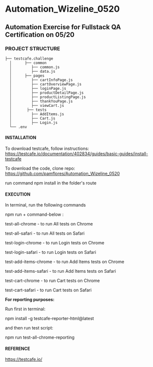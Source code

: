 # Automation_Wizeline_0520
## Automation Exercise for Fullstack QA Certification on 05/20

### PROJECT STRUCTURE
````
├── testcafe.challenge
  │      ├── common
  │         ├── common.js
  │         ├── data.js
  │      ├── pages
  │         ├── cartInfoPage.js
  │         ├── cartOverviewPage.js
  │         ├── loginPage.js
  │         ├── productDetailPage.js
  │         ├── productListingPage.js
  │         ├── thankYouPage.js
  │         ├── viewCart.js
  │       ├── tests
  │         ├── AddItems.js
  │         ├── Cart.js
  │         ├── Login.js
  └── .env
````

#### **INSTALLATION**

To download testcafe, follow instructions: https://testcafe.io/documentation/402834/guides/basic-guides/install-testcafe

To download the code, clone repo: https://github.com/pamflores/Automation_Wizeline_0520

run command npm install in the folder's route


#### **EXECUTION**

In terminal, run the following commands

npm run + command-below :

test-all-chrome - to run All tests on Chrome

test-all-safari - to run All tests on Safari

test-login-chrome - to run Login tests on Chrome

test-login-safari - to run Login tests on Safari

test-add-items-chrome - to run Add Items tests on Chrome

test-add-items-safari - to run Add Items tests on Safari

test-cart-chrome - to run Cart tests on Chrome

test-cart-safari - to run Cart tests on Safari

**For reporting purposes:**

Run first in terminal:

npm install -g testcafe-reporter-html@latest

and then run test script:

npm run test-all-chrome-reporting


#### REFERENCE 

https://testcafe.io/
